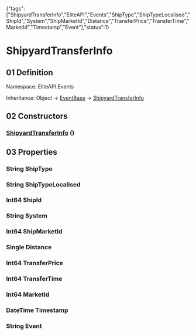 {"tags":["ShipyardTransferInfo","EliteAPI","Events","ShipType","ShipTypeLocalised","ShipId","System","ShipMarketId","Distance","TransferPrice","TransferTime","MarketId","Timestamp","Event"],"status":1}

# ShipyardTransferInfo

## 01 Definition

Namespace: <span class='code'>EliteAPI.Events</span>

Inheritance: <span class='code'>Object</span> → <span class='code'>[EventBase](../../EliteAPI/Events/EventBase.html)</span> → <span class='code'>[ShipyardTransferInfo](../../EliteAPI/Events/ShipyardTransferInfo.html)</span>

## 02 Constructors

### <span class='code'>[ShipyardTransferInfo](../../EliteAPI/Events/ShipyardTransferInfo.html)</span> ()

## 03 Properties

### <span class='code'>String</span> ShipType

### <span class='code'>String</span> ShipTypeLocalised

### <span class='code'>Int64</span> ShipId

### <span class='code'>String</span> System

### <span class='code'>Int64</span> ShipMarketId

### <span class='code'>Single</span> Distance

### <span class='code'>Int64</span> TransferPrice

### <span class='code'>Int64</span> TransferTime

### <span class='code'>Int64</span> MarketId

### <span class='code'>DateTime</span> Timestamp

### <span class='code'>String</span> Event


